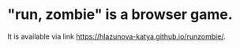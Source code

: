 # "run, zombie" is a browser game.
It is available via link https://hlazunova-katya.github.io/runzombie/.
